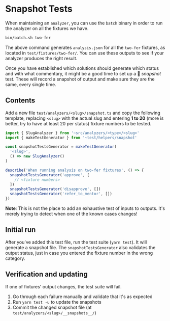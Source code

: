 # Snapshot Tests

When maintaining an `analyzer`, you can use the `batch` binary in order to run
the analyzer on all the fixtures we have.

```bash
bin/batch.sh two-fer
```

The above command generates `analysis.json` for all the `two-fer` fixtures, as
located in `test/fixtures/two-fer/`. You can use these outputs to see if your
analyzer produces the right result.

Once you have established which solutions should generate which status and with
what commentary, it might be a good time to set up a 📸 _snapshot_ test. These
will record a snapshot of output and make sure they are the same, every single
time.

## Contents

Add a new file `test/analyzers/<slug>/snapshot.ts` and copy the following
template, replacing `<slug>` with the actual slug and entering **1 to 20** (more
is better, try to have at least 20 per status) fixture numbers to be tested.

```typescript
import { SlugAnalyzer } from '~src/analyzers/<type>/<slug>'
import { makeTestGenerator } from '~test/helpers/snapshot'

const snapshotTestsGenerator = makeTestGenerator(
  '<slug>',
  () => new SlugAnalyzer()
)

describe('When running analysis on two-fer fixtures', () => {
  snapshotTestsGenerator('approve', [
    // <fixture numbers>
  ])
  snapshotTestsGenerator('disapprove', [])
  snapshotTestsGenerator('refer_to_mentor', [])
})
```

**Note**: This is not the place to add an exhaustive test of inputs to outputs.
It's merely trying to detect when one of the known cases changes!

## Initial run

After you've added this test file, run the test suite (`yarn test`). It will
generate a snapshot file. The `snapshotTestsGenerator` also validates the output
status, just in case you entered the fixture number in the wrong category.

## Verification and updating

If one of fixtures' output changes, the test suite will fail.

1. Go through each failure manually and validate that it's as expected
1. Run `yarn test -u` to update the snapshots
1. Commit the changed snapshot file (at `test/analyzers/<slug>/__snapshots__/`)
